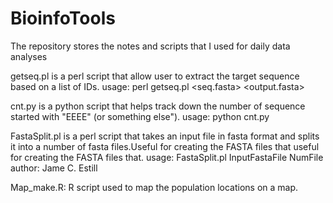 # BioinfoTools
The repository stores the notes and scripts that I used for daily data analyses

getseq.pl is a perl script that allow user to extract the target sequence based on a list of IDs. 
usage: perl getseq.pl <list of IDs> <seq.fasta> <output.fasta>

cnt.py is a python script that helps track down the number of sequence started with "EEEE" (or something else"). 
usage: python cnt.py

FastaSplit.pl is a perl script that takes an input file in fasta format and splits it into a number of fasta files.Useful for creating the FASTA files that useful for creating the FASTA files that.
usage: FastaSplit.pl InputFastaFile NumFile
author: Jame C. Estill

Map_make.R: R script used to map the population locations on a map.
